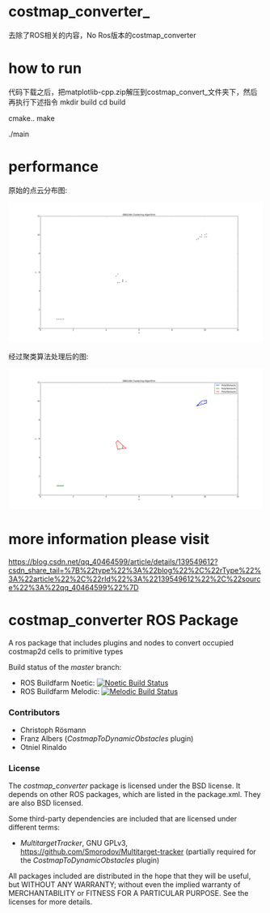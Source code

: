 # costmap_converter_
去除了ROS相关的内容，No Ros版本的costmap_converter

# how to run
代码下载之后，把matplotlib-cpp.zip解压到costmap_convert_文件夹下，然后再执行下述指令
mkdir build
cd build

cmake..
make

./main

# performance

原始的点云分布图:

![orginal_1](orginal_1.png)


经过聚类算法处理后的图:

![ClusterAlgorithm](ClusterAlgorithm.png)

# more information please visit

https://blog.csdn.net/qq_40464599/article/details/139549612?csdn_share_tail=%7B%22type%22%3A%22blog%22%2C%22rType%22%3A%22article%22%2C%22rId%22%3A%22139549612%22%2C%22source%22%3A%22qq_40464599%22%7D


costmap_converter ROS Package
=============================

A ros package that includes plugins and nodes to convert occupied costmap2d cells to primitive types

Build status of the *master* branch:
- ROS Buildfarm Noetic: [![Noetic Build Status](http://build.ros.org/buildStatus/icon?job=Ndev__costmap_converter__ubuntu_focal_amd64)](http://build.ros.org/job/Ndev__costmap_converter__ubuntu_focal_amd64/)
- ROS Buildfarm Melodic: [![Melodic Build Status](http://build.ros.org/buildStatus/icon?job=Mdev__costmap_converter__ubuntu_bionic_amd64)](http://build.ros.org/job/Mdev__costmap_converter__ubuntu_bionic_amd64/)


### Contributors

- Christoph Rösmann
- Franz Albers (*CostmapToDynamicObstacles* plugin)
- Otniel Rinaldo


### License

The *costmap_converter* package is licensed under the BSD license.
It depends on other ROS packages, which are listed in the package.xml. They are also BSD licensed.

Some third-party dependencies are included that are licensed under different terms:
 - *MultitargetTracker*, GNU GPLv3, https://github.com/Smorodov/Multitarget-tracker
   (partially required for the *CostmapToDynamicObstacles* plugin)

All packages included are distributed in the hope that they will be useful, but WITHOUT ANY WARRANTY; without even the implied warranty of MERCHANTABILITY or FITNESS FOR A PARTICULAR PURPOSE. See the licenses for more details.



